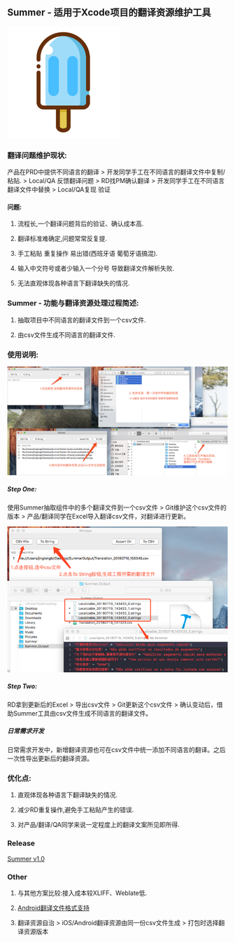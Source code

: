 ## Summer - 适用于Xcode项目的翻译资源维护工具

![Summer](./Image/icon_256.png)

### 翻译问题维护现状:

产品在PRD中提供不同语言的翻译 > 开发同学手工在不同语言的翻译文件中复制/粘贴. > Local/QA 反馈翻译问题 > RD找PM确认翻译 > 开发同学手工在不同语言翻译文件中替换 > Local/QA复现 验证

#### 问题:

1. 流程长,一个翻译问题背后的验证、确认成本高.

2. 翻译标准难确定,问题常常反复提.

3. 手工粘贴 重复操作 易出错(西班牙语 葡萄牙语搞混).

4. 输入中文符号或者少输入一个分号 导致翻译文件解析失败.

5. 无法直观体现各种语言下翻译缺失的情况.

### Summer - 功能与翻译资源处理过程简述:

1. 抽取项目中不同语言的翻译文件到一个csv文件.

2. 由csv文件生成不同语言的翻译文件.

### 使用说明:

![Step_One](./Image/Summer_Step_One.png)

##### Step One:

使用Summer抽取组件中的多个翻译文件到一个csv文件 > Git维护这个csv文件的版本 > 产品/翻译同学在Excel导入翻译csv文件，对翻译进行更新。

![Step_Two](./Image/Summer_ToStrings.png)

##### Step Two:

RD拿到更新后的Excel > 导出csv文件 > Git更新这个csv文件 > 确认变动后，借助Summer工具由csv文件生成不同语言的翻译文件。

##### 日常需求开发

日常需求开发中，新增翻译资源也可在csv文件中统一添加不同语言的翻译。之后一次性导出更新后的翻译资源。

### 优化点:

1. 直观体现各种语言下翻译缺失的情况.

2. 减少RD重复操作,避免手工粘贴产生的错误.

3. 对产品/翻译/QA同学来说一定程度上的翻译文案所见即所得.

### Release

[Summer v1.0](./release/v1.0)

### Other

1. 与其他方案比较:接入成本较XLIFF、Weblate低.

2. [Android翻译文件格式支持](https://github.com/LiewJunTung/Android-strings-xml-csv-converter)

3. 翻译资源自治 > iOS/Android翻译资源由同一份csv文件生成 > 打包时选择翻译资源版本
